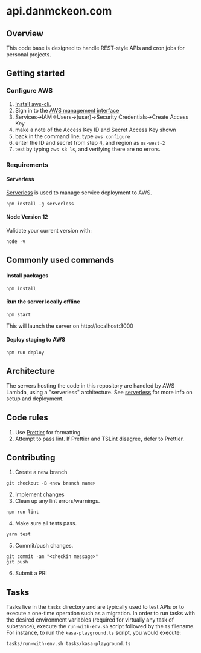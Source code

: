 # api.danmckeon.com

## Overview

This code base is designed to handle REST-style APIs and cron jobs for personal projects.

## Getting started

### Configure AWS

1.  [Install aws-cli.](http://docs.aws.amazon.com/cli/latest/userguide/installing.html)
2.  Sign in to the [AWS management interface](https://givinggroup.signin.aws.amazon.com/console)
3.  Services->IAM->Users->(user)->Security Credentials->Create Access Key
4.  make a note of the Access Key ID and Secret Access Key shown
5.  back in the command line, type `aws configure`
6.  enter the ID and secret from step 4, and region as `us-west-2`
7.  test by typing `aws s3 ls`, and verifying there are no errors.

### Requirements

#### Serverless

[Serverless](https://serverless.com/) is used to manage service deployment to AWS.

```
npm install -g serverless
```

#### Node Version 12

Validate your current version with:

```
node -v
```

## Commonly used commands

#### Install packages

```
npm install
```

#### Run the server locally offline

```
npm start
```

This will launch the server on http://localhost:3000

#### Deploy staging to AWS

```
npm run deploy
```

## Architecture

The servers hosting the code in this repository are handled by AWS Lambda, using a "serverless"
architecture. See [serverless](https://serverless.com/) for more info on setup and deployment.

## Code rules

1. Use [Prettier](https://github.com/prettier/prettier) for formatting.
2. Attempt to pass lint. If Prettier and TSLint disagree, defer to Prettier.

## Contributing

1.  Create a new branch

```
git checkout -B <new branch name>
```

2.  Implement changes
3.  Clean up any lint errors/warnings.

```
npm run lint
```

4.  Make sure all tests pass.

```
yarn test
```

5.  Commit/push changes.

```
git commit -am "<checkin message>"
git push
```

6.  Submit a PR!

## Tasks

Tasks live in the `tasks` directory and are typically used to test APIs or to execute a one-time operation such as a migration. In order to run tasks with the desired environment variables (required for virtually any task of substance), execute the `run-with-env.sh` script followed by the `ts` filename. For instance, to run the `kasa-playground.ts` script, you would execute:

```
tasks/run-with-env.sh tasks/kasa-playground.ts
```
